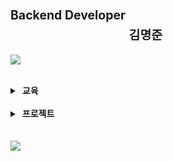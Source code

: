 <h1>
    <sup><sup>Backend Developer</sup> </sup> <sub><sub>김명준</sub></sub>
</h1>

<p align="left">
    <a href="https://maengjun.tistory.com/" target="_blank">
      <img src="https://img.shields.io/badge/Blog-000000?style=flat-square&logo=tistory" />
    </a>
</p>

<br/>

<details>

<summary>&nbsp;<b>교육</b></summary>
<br />

<li> 내일배움캠프 프론트엔드 <sub>(2022.10 ~ 2023.03)</sub></li>
<li> 제로베이스 백엔드 <sub>(2023.08 ~ )</sub></li>

</details>

<br/>

<details>

<summary>&nbsp;<b>프로젝트</b></summary>
<br />
<b>팀 프로젝트</b>
<li><a href="https://github.com/chorongs/B_8group">Vinabro</a> <sub>(2022.11)</sub></li>
<li><a href="https://github.com/dwg787/6candoit">6candoit</a> <sub>(2022.12.22 ~ 2022.12.27)</sub></li>
<li><a href="https://github.com/yujleee/intermission">Intermission</a> <sub>(2023.01.06 ~ 2023.01.13)</sub></li>




<br />

<b>개인 프로젝트</b>

<li><a href="https://github.com/chorongs/sun-goseong">sun-goseong</a> <sub>(2023.02 ~ 04)</sub></li>


</details>

<br />


<br />

<img src="https://github-readme-stats.vercel.app/api?username=chorongs&show_icons=true&theme=dark" />
